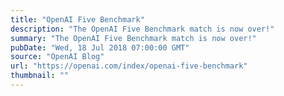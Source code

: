 ```yaml
---
title: "OpenAI Five Benchmark"
description: "The OpenAI Five Benchmark match is now over!"
summary: "The OpenAI Five Benchmark match is now over!"
pubDate: "Wed, 18 Jul 2018 07:00:00 GMT"
source: "OpenAI Blog"
url: "https://openai.com/index/openai-five-benchmark"
thumbnail: ""
---
```


